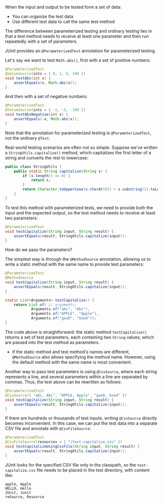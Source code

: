 When the input and output to be tested form a set of data:
- You can organize the test data
- Use different test data to call the same test method

The difference between parameterized testing and ordinary testing lies in that a test method needs to receive at least one parameter and then run repeatedly with a set of parameters.

JUnit provides an `@ParameterizedTest` annotation for parameterized testing.

Let's say we want to test `Math.abs()`, first with a set of positive numbers:

```java
@ParameterizedTest
@ValueSource(ints = { 0, 1, 5, 100 })
void testAbs(int x) {
    assertEquals(x, Math.abs(x));
}
```

And then with a set of negative numbers:

```java
@ParameterizedTest
@ValueSource(ints = { -1, -5, -100 })
void testAbsNegative(int x) {
    assertEquals(-x, Math.abs(x));
}
```

Note that the annotation for parameterized testing is `@ParameterizedTest`, not the ordinary `@Test`.

Real-world testing scenarios are often not so simple. Suppose we've written a `StringUtils.capitalize()` method, which capitalizes the first letter of a string and converts the rest to lowercase:

```java
public class StringUtils {
    public static String capitalize(String s) {
        if (s.length() == 0) {
            return s;
        }
        return Character.toUpperCase(s.charAt(0)) + s.substring(1).toLowerCase();
    }
}
```

To test this method with parameterized tests, we need to provide both the input and the expected output, so the test method needs to receive at least two parameters:

```java
@ParameterizedTest
void testCapitalize(String input, String result) {
    assertEquals(result, StringUtils.capitalize(input));
}
```

How do we pass the parameters?

The simplest way is through the `@MethodSource` annotation, allowing us to write a static method with the same name to provide test parameters:

```java
@ParameterizedTest
@MethodSource
void testCapitalize(String input, String result) {
    assertEquals(result, StringUtils.capitalize(input));
}

static List<Arguments> testCapitalize() {
    return List.of( // arguments:
            Arguments.of("abc", "Abc"),
            Arguments.of("APPLE", "Apple"),
            Arguments.of("gooD", "Good"));
}
```

The code above is straightforward: the static method `testCapitalize()` returns a set of test parameters, each containing two `String` values, which are passed into the test method as parameters.

- If the static method and test method's names are different, `@MethodSource` also allows specifying the method name. However, using the default method with the same name is most convenient.

Another way to pass test parameters is using `@CsvSource`, where each string represents a line, and several parameters within a line are separated by commas. Thus, the test above can be rewritten as follows:

```java
@ParameterizedTest
@CsvSource({ "abc, Abc", "APPLE, Apple", "gooD, Good" })
void testCapitalize(String input, String result) {
    assertEquals(result, StringUtils.capitalize(input));
}
```

If there are hundreds or thousands of test inputs, writing `@CsvSource` directly becomes inconvenient. In this case, we can put the test data into a separate CSV file and annotate with `@CsvFileSource`:

```java
@ParameterizedTest
@CsvFileSource(resources = { "/test-capitalize.csv" })
void testCapitalizeUsingCsvFile(String input, String result) {
    assertEquals(result, StringUtils.capitalize(input));
}
```

JUnit looks for the specified CSV file only in the classpath, so the `test-capitalize.csv` file needs to be placed in the test directory, with content like:

```
apple, Apple
HELLO, Hello
JUnit, Junit
reSource, Resource
```